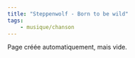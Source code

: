 ```yaml
---
title: "Steppenwolf - Born to be wild"
tags:
    - musique/chanson
---
```


Page créée automatiquement, mais vide.
